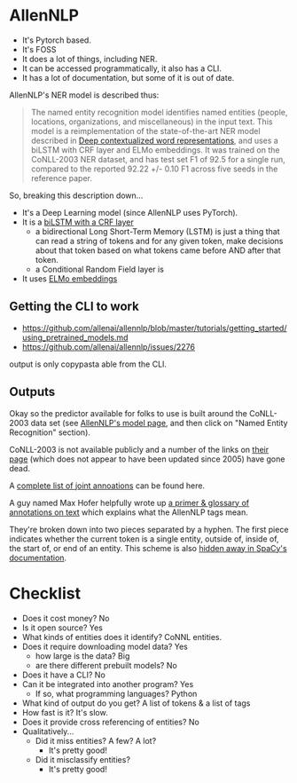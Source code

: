# AllenNLP

- It's Pytorch based.
- It's FOSS
- It does a lot of things, including NER.
- It can be accessed programmatically, it also has a CLI.
- It has a lot of documentation, but some of it is out of date.

AllenNLP's NER model is described thus:

> The named entity recognition model identifies named entities (people, locations, organizations, and miscellaneous) in the input text. This model is a reimplementation of the state-of-the-art NER model described in [Deep contextualized word representations](https://arxiv.org/abs/1802.05365), and uses a biLSTM with CRF layer and ELMo embeddings. It was trained on the CoNLL-2003 NER dataset, and has test set F1 of 92.5 for a single run, compared to the reported 92.22 +/- 0.10 F1 across five seeds in the reference paper.

So, breaking this description down... 

- It's a Deep Learning model (since AllenNLP uses PyTorch).
- It is a [biLSTM with a CRF layer](https://arxiv.org/abs/1508.01991)
    - a bidirectional Long Short-Term Memory (LSTM) is just a thing that can read a string of tokens and for any given token, make decisions about that token based on what tokens came before AND after that token.
    - a Conditional Random Field layer is 
- It uses [ELMo embeddings](https://allennlp.org/elmo)

## Getting the CLI to work

- https://github.com/allenai/allennlp/blob/master/tutorials/getting_started/using_pretrained_models.md
- https://github.com/allenai/allennlp/issues/2276

output is only copypasta able from the CLI.

## Outputs

Okay so the predictor available for folks to use is built around the CoNLL-2003 data set (see [AllenNLP's model page](https://allennlp.org/models), and then click on "Named Entity Recognition" section).

CoNLL-2003 is not available publicly and a number of the links on [their page](https://www.clips.uantwerpen.be/conll2003/ner/) (which does not appear to have been updated since 2005) have gone dead.

A [complete list of joint annoations](https://www.clips.uantwerpen.be/conll2003/ner/etc/tags.eng) can be found here.

A guy named Max Hofer helpfully wrote up [a primer & glossary of annotations on text](https://towardsdatascience.com/deep-learning-for-ner-1-public-datasets-and-annotation-methods-8b1ad5e98caf) which explains what the AllenNLP tags mean.

They're broken down into two pieces separated by a hyphen.  The first piece indicates whether the current token is a single entity, outside of, inside of, the start of, or end of an entity.  This scheme is also [hidden away in SpaCy's documentation](https://spacy.io/usage/linguistic-features#updating-biluo).

# Checklist

- Does it cost money?  No
- Is it open source?  Yes
- What kinds of entities does it identify?  CoNNL entities.
- Does it require downloading model data? Yes
    - how large is the data? Big
    - are there different prebuilt models? No
- Does it have a CLI? No
- Can it be integrated into another program? Yes
    - If so, what programming languages? Python
- What kind of output do you get? A list of tokens & a list of tags
- How fast is it? It's slow.
- Does it provide cross referencing of entities? No
- Qualitatively...
    - Did it miss entities?  A few?  A lot?
        - It's pretty good!
    - Did it misclassify entities?
        - It's pretty good!
